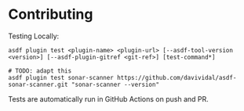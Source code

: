 # Contributing

Testing Locally:

```shell
asdf plugin test <plugin-name> <plugin-url> [--asdf-tool-version <version>] [--asdf-plugin-gitref <git-ref>] [test-command*]

# TODO: adapt this
asdf plugin test sonar-scanner https://github.com/davividal/asdf-sonar-scanner.git "sonar-scanner --version"
```

Tests are automatically run in GitHub Actions on push and PR.
